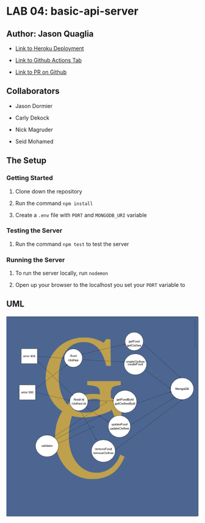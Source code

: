 # LAB 04: basic-api-server

## Author: Jason Quaglia

- [Link to Heroku Deployment](https://basic-api-server-jquaglia.herokuapp.com/)

- [Link to Github Actions Tab](https://github.com/jquaglia/basic-api-server/actions)

- [Link to PR on Github](https://github.com/jquaglia/basic-api-server/pull/2)

## Collaborators

- Jason Dormier

- Carly Dekock

- Nick Magruder

- Seid Mohamed

## The Setup

### Getting Started

1. Clone down the repository

1. Run the command `npm install`

1. Create a `.env` file with `PORT` and `MONGODB_URI` variable

### Testing the Server

1. Run the command `npm test` to test the server

### Running the Server

1. To run the server locally, run `nodemon`

1. Open up your browser to the localhost you set your `PORT` variable to

## UML

![UML Diagram](./assets/UML.png)
